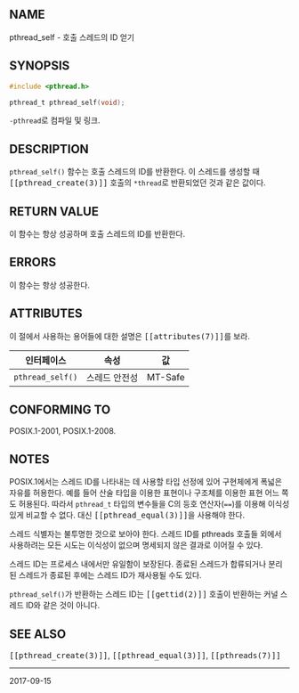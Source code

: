 ## NAME

pthread_self - 호출 스레드의 ID 얻기

## SYNOPSIS

```c
#include <pthread.h>

pthread_t pthread_self(void);
```

`-pthread`로 컴파일 및 링크.

## DESCRIPTION

`pthread_self()` 함수는 호출 스레드의 ID를 반환한다. 이 스레드를 생성할 때 <tt>[[pthread_create(3)]]</tt> 호출의 `*thread`로 반환되었던 것과 같은 값이다.

## RETURN VALUE

이 함수는 항상 성공하며 호출 스레드의 ID를 반환한다.

## ERRORS

이 함수는 항상 성공한다.

## ATTRIBUTES

이 절에서 사용하는 용어들에 대한 설명은 <tt>[[attributes(7)]]</tt>를 보라.

| 인터페이스 | 속성 | 값 |
| --- | --- | --- |
| `pthread_self()` | 스레드 안전성 | MT-Safe |

## CONFORMING TO

POSIX.1-2001, POSIX.1-2008.

## NOTES

POSIX.1에서는 스레드 ID를 나타내는 데 사용할 타입 선정에 있어 구현체에게 폭넓은 자유를 허용한다. 예를 들어 산술 타입을 이용한 표현이나 구조체를 이용한 표현 어느 쪽도 허용된다. 따라서 `pthread_t` 타입의 변수들을 C의 등호 연산자(`==`)를 이용해 이식성 있게 비교할 수 없다. 대신 <tt>[[pthread_equal(3)]]</tt>을 사용해야 한다.

스레드 식별자는 불투명한 것으로 보아야 한다. 스레드 ID를 pthreads 호출들 외에서 사용하려는 모든 시도는 이식성이 없으며 명세되지 않은 결과로 이어질 수 있다.

스레드 ID는 프로세스 내에서만 유일함이 보장된다. 종료된 스레드가 합류되거나 분리된 스레드가 종료된 후에는 스레드 ID가 재사용될 수도 있다.

`pthread_self()`가 반환하는 스레드 ID는 <tt>[[gettid(2)]]</tt> 호출이 반환하는 커널 스레드 ID와 같은 것이 아니다.

## SEE ALSO

<tt>[[pthread_create(3)]]</tt>, <tt>[[pthread_equal(3)]]</tt>, <tt>[[pthreads(7)]]</tt>

----

2017-09-15
